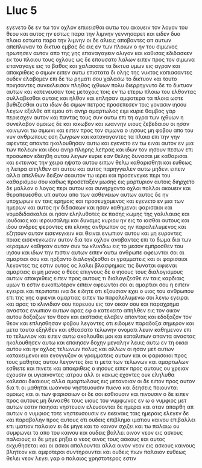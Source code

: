 # Lluc 5
εγενετο δε εν τω τον οχλον επικεισθαι αυτω του ακουειν τον λογον του θεου και αυτος ην εστως παρα την λιμνην γεννησαρετ
και ειδεν δυο πλοια εστωτα παρα την λιμνην οι δε αλιεις αποβαντες απ αυτων απεπλυναν τα δικτυα
εμβας δε εις εν των πλοιων ο ην του σιμωνος ηρωτησεν αυτον απο της γης επαναγαγειν ολιγον και καθισας εδιδασκεν εκ του πλοιου τους οχλους
ως δε επαυσατο λαλων ειπεν προς τον σιμωνα επαναγαγε εις το βαθος και χαλασατε τα δικτυα υμων εις αγραν
και αποκριθεις ο σιμων ειπεν αυτω επιστατα δι ολης της νυκτος κοπιασαντες ουδεν ελαβομεν επι δε τω ρηματι σου χαλασω το δικτυον
και τουτο ποιησαντες συνεκλεισαν πληθος ιχθυων πολυ διερρηγνυτο δε το δικτυον αυτων
και κατενευσαν τοις μετοχοις τοις εν τω ετερω πλοιω του ελθοντας συλλαβεσθαι αυτοις και ηλθον και επλησαν αμφοτερα τα πλοια ωστε βυθιζεσθαι αυτα
ιδων δε σιμων πετρος προσεπεσεν τοις γονασιν ιησου λεγων εξελθε απ εμου οτι ανηρ αμαρτωλος ειμι κυριε
θαμβος γαρ περιεσχεν αυτον και παντας τους συν αυτω επι τη αγρα των ιχθυων η συνελαβον
ομοιως δε και ιακωβον και ιωαννην υιους ζεβεδαιου οι ησαν κοινωνοι τω σιμωνι και ειπεν προς τον σιμωνα ο ιησους μη φοβου απο του νυν ανθρωπους εση ζωγρων
και καταγαγοντες τα πλοια επι την γην αφεντες απαντα ηκολουθησαν αυτω
και εγενετο εν τω ειναι αυτον εν μια των πολεων και ιδου ανηρ πληρης λεπρας και ιδων τον ιησουν πεσων επι προσωπον εδεηθη αυτου λεγων κυριε εαν θελης δυνασαι με καθαρισαι
και εκτεινας την χειρα ηψατο αυτου ειπων θελω καθαρισθητι και ευθεως η λεπρα απηλθεν απ αυτου
και αυτος παρηγγειλεν αυτω μηδενι ειπειν αλλα απελθων δειξον σεαυτον τω ιερει και προσενεγκε περι του καθαρισμου σου καθως προσεταξεν μωσης εις μαρτυριον αυτοις
διηρχετο δε μαλλον ο λογος περι αυτου και συνηρχοντο οχλοι πολλοι ακουειν και θεραπευεσθαι υπ αυτου απο των ασθενειων αυτων
αυτος δε ην υποχωρων εν ταις ερημοις και προσευχομενος
και εγενετο εν μια των ημερων και αυτος ην διδασκων και ησαν καθημενοι φαρισαιοι και νομοδιδασκαλοι οι ησαν εληλυθοτες εκ πασης κωμης της γαλιλαιας και ιουδαιας και ιερουσαλημ και δυναμις κυριου ην εις το ιασθαι αυτους
και ιδου ανδρες φεροντες επι κλινης ανθρωπον ος ην παραλελυμενος και εζητουν αυτον εισενεγκειν και θειναι ενωπιον αυτου
και μη ευροντες ποιας εισενεγκωσιν αυτον δια τον οχλον αναβαντες επι το δωμα δια των κεραμων καθηκαν αυτον συν τω κλινιδιω εις το μεσον εμπροσθεν του ιησου
και ιδων την πιστιν αυτων ειπεν αυτω ανθρωπε αφεωνται σοι αι αμαρτιαι σου
και ηρξαντο διαλογιζεσθαι οι γραμματεις και οι φαρισαιοι λεγοντες τις εστιν ουτος ος λαλει βλασφημιας τις δυναται αφιεναι αμαρτιας ει μη μονος ο θεος
επιγνους δε ο ιησους τους διαλογισμους αυτων αποκριθεις ειπεν προς αυτους τι διαλογιζεσθε εν ταις καρδιαις υμων
τι εστιν ευκοπωτερον ειπειν αφεωνται σοι αι αμαρτιαι σου η ειπειν εγειραι και περιπατει
ινα δε ειδητε οτι εξουσιαν εχει ο υιος του ανθρωπου επι της γης αφιεναι αμαρτιας ειπεν τω παραλελυμενω σοι λεγω εγειραι και αρας το κλινιδιον σου πορευου εις τον οικον σου
και παραχρημα αναστας ενωπιον αυτων αρας εφ ο κατεκειτο απηλθεν εις τον οικον αυτου δοξαζων τον θεον
και εκστασις ελαβεν απαντας και εδοξαζον τον θεον και επλησθησαν φοβου λεγοντες οτι ειδομεν παραδοξα σημερον
και μετα ταυτα εξηλθεν και εθεασατο τελωνην ονοματι λευιν καθημενον επι το τελωνιον και ειπεν αυτω ακολουθει μοι
και καταλιπων απαντα αναστας ηκολουθησεν αυτω
και εποιησεν δοχην μεγαλην λευις αυτω εν τη οικια αυτου και ην οχλος τελωνων πολυς και αλλων οι ησαν μετ αυτων κατακειμενοι
και εγογγυζον οι γραμματεις αυτων και οι φαρισαιοι προς τους μαθητας αυτου λεγοντες δια τι μετα των τελωνων και αμαρτωλων εσθιετε και πινετε
και αποκριθεις ο ιησους ειπεν προς αυτους ου χρειαν εχουσιν οι υγιαινοντες ιατρου αλλ οι κακως εχοντες
ουκ εληλυθα καλεσαι δικαιους αλλα αμαρτωλους εις μετανοιαν
οι δε ειπον προς αυτον δια τι οι μαθηται ιωαννου νηστευουσιν πυκνα και δεησεις ποιουνται ομοιως και οι των φαρισαιων οι δε σοι εσθιουσιν και πινουσιν
ο δε ειπεν προς αυτους μη δυνασθε τους υιους του νυμφωνος εν ω ο νυμφιος μετ αυτων εστιν ποιησαι νηστευειν
ελευσονται δε ημεραι και οταν απαρθη απ αυτων ο νυμφιος τοτε νηστευσουσιν εν εκειναις ταις ημεραις
ελεγεν δε και παραβολην προς αυτους οτι ουδεις επιβλημα ιματιου καινου επιβαλλει επι ιματιον παλαιον ει δε μηγε και το καινον σχιζει και τω παλαιω ου συμφωνει το απο του καινου
και ουδεις βαλλει οινον νεον εις ασκους παλαιους ει δε μηγε ρηξει ο νεος οινος τους ασκους και αυτος εκχυθησεται και οι ασκοι απολουνται
αλλα οινον νεον εις ασκους καινους βλητεον και αμφοτεροι συντηρουνται
και ουδεις πιων παλαιον ευθεως θελει νεον λεγει γαρ ο παλαιος χρηστοτερος εστιν
